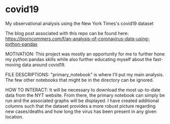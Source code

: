 # covid19
My observational analysis using the New York Times's covid19 dataset

The blog post associated with this repo can be found here:
https://bjorncommers.com/f/an-analysis-of-coronavirus-data-using-python-pandas

MOTIVATION:
This project was mostly an opportunity for me to further hone my python pandas skills while also further educating myself about the fast-moving data around covid19.

FILE DESCRIPTIONS:
"primary_notebook" is where I'll put my main analysis. The few other notebooks that might be in the directory can be ignored.

HOW TO INTERACT:
It will be necessary to download the most up-to-date data from the NYT website. From there, the primary notebook can simply be run
and the associated graphs will be displayed. I have created additional columns such that the dataset provides a more robust picture
regarding new cases/deaths and how long the virus has been present in any given location.
